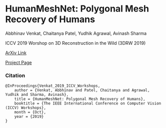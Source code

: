 # HumanMeshNet: Polygonal Mesh Recovery of Humans
Abbhinav Venkat, Chaitanya Patel, Yudhik Agrawal, Avinash Sharma

ICCV 2019 Worshop on 3D Reconstruction in the Wild (3DRW 2019)

[ArXiv Link](https://arxiv.org/abs/1908.06544)

[Project Page](http://cvit.iiit.ac.in/research/projects/cvit-projects/surface-reconstruction)

### Citation
```
@InProceedings{Venkat_2019_ICCV_Workshops,
    author = {Venkat, Abbhinav and Patel, Chaitanya and Agrawal, Yudhik and Sharma, Avinash},
    title = {HumanMeshNet: Polygonal Mesh Recovery of Humans},
    booktitle = {The IEEE International Conference on Computer Vision (ICCV) Workshops},
    month = {Oct},
    year = {2019}
} 
```
